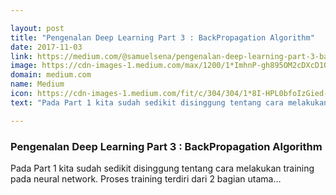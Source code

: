 ```yaml
---

layout: post
title: "Pengenalan Deep Learning Part 3 : BackPropagation Algorithm"
date: 2017-11-03
link: https://medium.com/@samuelsena/pengenalan-deep-learning-part-3-backpropagation-algorithm-720be9a5fbb8?source=rss------machine_learning-5
image: https://cdn-images-1.medium.com/max/1200/1*ImhnP-gh895OM2cDXcD1QA.jpeg
domain: medium.com
name: Medium
icon: https://cdn-images-1.medium.com/fit/c/304/304/1*8I-HPL0bfoIzGied-dzOvA.png
text: "Pada Part 1 kita sudah sedikit disinggung tentang cara melakukan training pada neural network. Proses training terdiri dari 2 bagian utama…"

---
```


### Pengenalan Deep Learning Part 3 : BackPropagation Algorithm

Pada Part 1 kita sudah sedikit disinggung tentang cara melakukan training pada neural network. Proses training terdiri dari 2 bagian utama…